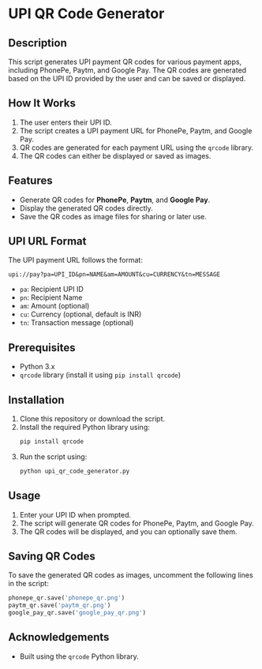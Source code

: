 
# UPI QR Code Generator

## Description
This script generates UPI payment QR codes for various payment apps, including PhonePe, Paytm, and Google Pay. The QR codes are generated based on the UPI ID provided by the user and can be saved or displayed.

## How It Works
1. The user enters their UPI ID.
2. The script creates a UPI payment URL for PhonePe, Paytm, and Google Pay.
3. QR codes are generated for each payment URL using the `qrcode` library.
4. The QR codes can either be displayed or saved as images.

## Features
- Generate QR codes for **PhonePe**, **Paytm**, and **Google Pay**.
- Display the generated QR codes directly.
- Save the QR codes as image files for sharing or later use.

## UPI URL Format
The UPI payment URL follows the format:
```
upi://pay?pa=UPI_ID&pn=NAME&am=AMOUNT&cu=CURRENCY&tn=MESSAGE
```
- `pa`: Recipient UPI ID
- `pn`: Recipient Name
- `am`: Amount (optional)
- `cu`: Currency (optional, default is INR)
- `tn`: Transaction message (optional)

## Prerequisites
- Python 3.x
- `qrcode` library (install it using `pip install qrcode`)

## Installation
1. Clone this repository or download the script.
2. Install the required Python library using:
   ```bash
   pip install qrcode
   ```
3. Run the script using:
   ```bash
   python upi_qr_code_generator.py
   ```

## Usage
1. Enter your UPI ID when prompted.
2. The script will generate QR codes for PhonePe, Paytm, and Google Pay.
3. The QR codes will be displayed, and you can optionally save them.

## Saving QR Codes
To save the generated QR codes as images, uncomment the following lines in the script:
```python
phonepe_qr.save('phonepe_qr.png')
paytm_qr.save('paytm_qr.png')
google_pay_qr.save('google_pay_qr.png')
```



## Acknowledgements
- Built using the `qrcode` Python library.
